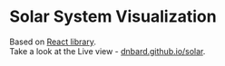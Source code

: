 # Solar System Visualization

Based on [React library](http://facebook.github.io/react/).  
Take a look at the Live view - [dnbard.github.io/solar](http://dnbard.github.io/solar/).